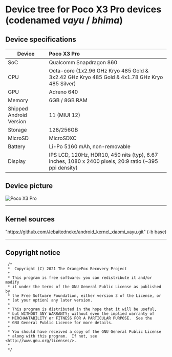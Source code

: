 # Device tree for Poco X3 Pro devices (codenamed _vayu_ / _bhima_)


## Device specifications

| Device                  | Poco X3 Pro                                                 |
| ----------------------- | :---------------------------------------------------------- |
| SoC     		  | Qualcomm Snapdragon 860                                     |
| CPU     		  | Octa-core (1x2.96 GHz Kryo 485 Gold & 3x2.42 GHz Kryo 485 Gold & 4x1.78 GHz Kryo 485 Silver) |
| GPU     		  | Adreno 640                                                  |
| Memory                  | 6GB / 8GB RAM                                               |
| Shipped Android Version | 11 (MIUI 12)                                                |
| Storage                 | 128/256GB                                                   |
| MicroSD                 | MicroSDXC                                                   |
| Battery 		  | Li-Po 5160 mAh, non-removable                               |
| Display 		  | IPS LCD, 120Hz, HDR10, 450 nits (typ), 6.67 inches, 1080 x 2400 pixels, 20:9 ratio (~395 ppi density) |

## Device picture

![Poco X3 Pro](https://fdn2.gsmarena.com/vv/pics/xiaomi/xiaomi-poco-x3-pro-1.jpg "Poco X3 Pro")

---
## Kernel sources
"https://github.com/Jebaitedneko/android_kernel_xiaomi_vayu.git" (-b base)

---
## Copyright notice
 ```
  /*
  *  Copyright (C) 2021 The OrangeFox Recovery Project
  *
  * This program is free software: you can redistribute it and/or modify
  * it under the terms of the GNU General Public License as published by
  * the Free Software Foundation, either version 3 of the License, or
  * (at your option) any later version.
  *
  * This program is distributed in the hope that it will be useful,
  * but WITHOUT ANY WARRANTY; without even the implied warranty of
  * MERCHANTABILITY or FITNESS FOR A PARTICULAR PURPOSE.  See the
  * GNU General Public License for more details.
  *
  * You should have received a copy of the GNU General Public License
  * along with this program.  If not, see <http://www.gnu.org/licenses/>.
  *
  */
  ```
